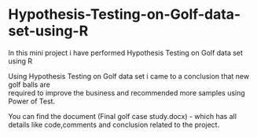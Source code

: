# Hypothesis-Testing-on-Golf-data-set-using-R
In this mini project i have performed Hypothesis Testing on Golf data set using R

Using Hypothesis Testing on Golf data set i came to a conclusion that new golf balls are   
required to improve the business and recommended more samples using Power of Test.

You can find the document (Final golf case study.docx) - which has all details like code,comments and conclusion related to the project.

